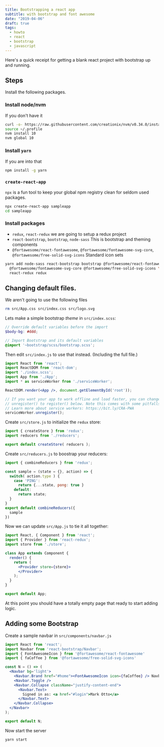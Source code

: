```yaml
---
title: Bootstrapping a react app
subtitle: with bootstrap and font awesome
date: "2019-04-06"
draft: true
tags:
  - howto
  - react
  - bootstrap
  - javascript
---
```


Here's a quick receipt for getting a blank react project with bootstrap up and running.

## Steps

Install the following packages.

### Install node/nvm

If you don't have it

```bash
curl -o- https://raw.githubusercontent.com/creationix/nvm/v0.34.0/install.sh | bash
source ~/.profile
nvm install 10
nvm global 10
```

### Install `yarn`

If you are into that

```bash
npm install -g yarn
```

### `create-react-app`

`npx` is a fun tool to keep your global npm registry clean for seldom used packages.

```bash
npx create-react-app sampleapp
cd sampleapp
```

### Install packages

- `redux`, `react-redux` we are going to setup a redux project
- `react-bootstrap`, `bootstrap`, `node-sass` This is bootstrap and theming components
- `@fortawesome/react-fontawesome`, `@fortawesome/fontawesome-svg-core`, `@fortawesome/free-solid-svg-icons` Standard icon sets

```bash
yarn add node-sass react-bootstrap bootstrap @fortawesome/react-fontawesome \
  @fortawesome/fontawesome-svg-core @fortawesome/free-solid-svg-icons \
  react-redux redux
```

## Changing default files.

We aren't going to use the following files

```bash
rm src/App.css src/index.css src/logo.svg
```

Lets make a simple bootstrap _theme_ in `src/index.scss`:

```scss
// Override default variables before the import
$body-bg: #ddd;

// Import Bootstrap and its default variables
@import '~bootstrap/scss/bootstrap.scss';
```

Then edit `src/index.js` to use that instead.  (Including the full file.)

```jsx
import React from 'react';
import ReactDOM from 'react-dom';
import './index.scss';
import App from './App';
import * as serviceWorker from './serviceWorker';

ReactDOM.render(<App />, document.getElementById('root'));

// If you want your app to work offline and load faster, you can change
// unregister() to register() below. Note this comes with some pitfalls.
// Learn more about service workers: https://bit.ly/CRA-PWA
serviceWorker.unregister();
```

Create `src/store.js` to initialize the `redux` store:

```jsx
import { createStore } from 'redux';
import reducers from './reducers';

export default createStore( reducers );
```

Create `src/reducers.js` to boostrap your reducers:

```jsx
import { combineReducers } from 'redux';

const sample = (state = {}, action) => {
  switch( action.type ) {
    case 'PING':
      return {...state, pong: true }
    default:
      return state;
  }
}
export default combineReducers({
  sample
})
```

Now we can update `src/App.js` to tie it all together:

```jsx
import React, { Component } from 'react';
import { Provider } from 'react-redux';
import store from './store';

class App extends Component {
  render() {
    return (
      <Provider store={store}>
      </Provider>
    );
  }
}

export default App;
```

At this point you should have a totally empty page that ready to start adding logic.


## Adding some Bootstrap

Create a sample navbar in `src/components/navbar.js`

```jsx
import React from 'react';
import Navbar from 'react-bootstrap/Navbar';
import { FontAwesomeIcon } from '@fortawesome/react-fontawesome'
import { faCoffee } from '@fortawesome/free-solid-svg-icons'

const N = () => (
  <Navbar bg='light'>
    <Navbar.Brand href="#home"><FontAwesomeIcon icon={faCoffee} /> Navbar with text</Navbar.Brand>
    <Navbar.Toggle />
    <Navbar.Collapse className="justify-content-end">
      <Navbar.Text>
        Signed in as: <a href="#login">Mark Otto</a>
      </Navbar.Text>
    </Navbar.Collapse>
  </Navbar>
);

export default N;

```





Now start the server

```
yarn start
```
